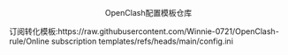 <p align="center">OpenClash配置模板仓库</p>
订阅转化模板:https://raw.githubusercontent.com/Winnie-0721/OpenClash-rule/Online subscription templates/refs/heads/main/config.ini
